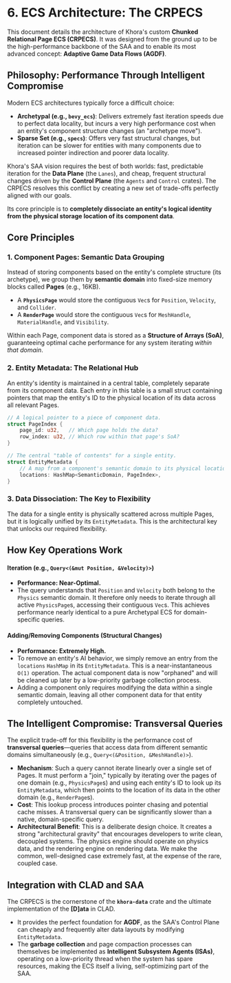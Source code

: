 # 6. ECS Architecture: The CRPECS

This document details the architecture of Khora's custom **Chunked Relational Page ECS (CRPECS)**. It was designed from the ground up to be the high-performance backbone of the SAA and to enable its most advanced concept: **Adaptive Game Data Flows (AGDF)**.

## Philosophy: Performance Through Intelligent Compromise

Modern ECS architectures typically force a difficult choice:
*   **Archetypal (e.g., `bevy_ecs`)**: Delivers extremely fast iteration speeds due to perfect data locality, but incurs a very high performance cost when an entity's component structure changes (an "archetype move").
*   **Sparse Set (e.g., `specs`)**: Offers very fast structural changes, but iteration can be slower for entities with many components due to increased pointer indirection and poorer data locality.

Khora's SAA vision requires the best of both worlds: fast, predictable iteration for the **Data Plane** (the `Lanes`), and cheap, frequent structural changes driven by the **Control Plane** (the `Agents` and `Control` crates). The CRPECS resolves this conflict by creating a new set of trade-offs perfectly aligned with our goals.

Its core principle is to **completely dissociate an entity's logical identity from the physical storage location of its component data**.

## Core Principles

### 1. Component Pages: Semantic Data Grouping

Instead of storing components based on the entity's complete structure (its archetype), we group them by **semantic domain** into fixed-size memory blocks called **Pages** (e.g., 16KB).
*   A **`PhysicsPage`** would store the contiguous `Vec`s for `Position`, `Velocity`, and `Collider`.
*   A **`RenderPage`** would store the contiguous `Vec`s for `MeshHandle`, `MaterialHandle`, and `Visibility`.

Within each Page, component data is stored as a **Structure of Arrays (SoA)**, guaranteeing optimal cache performance for any system iterating *within that domain*.

### 2. Entity Metadata: The Relational Hub

An entity's identity is maintained in a central table, completely separate from its component data. Each entry in this table is a small struct containing pointers that map the entity's ID to the physical location of its data across all relevant Pages.

```rust
// A logical pointer to a piece of component data.
struct PageIndex {
    page_id: u32,   // Which page holds the data?
    row_index: u32, // Which row within that page's SoA?
}

// The central "table of contents" for a single entity.
struct EntityMetadata {
    // A map from a component's semantic domain to its physical location.
    locations: HashMap<SemanticDomain, PageIndex>,
}
```

### 3. Data Dissociation: The Key to Flexibility

The data for a single entity is physically scattered across multiple Pages, but it is logically unified by its `EntityMetadata`. This is the architectural key that unlocks our required flexibility.

## How Key Operations Work

#### Iteration (e.g., `Query<(&mut Position, &Velocity)>`)
*   **Performance: Near-Optimal.**
*   The query understands that `Position` and `Velocity` both belong to the `Physics` semantic domain. It therefore only needs to iterate through all active `PhysicsPage`s, accessing their contiguous `Vec`s. This achieves performance nearly identical to a pure Archetypal ECS for domain-specific queries.

#### Adding/Removing Components (Structural Changes)
*   **Performance: Extremely High.**
*   To remove an entity's AI behavior, we simply remove an entry from the `locations` `HashMap` in its `EntityMetadata`. This is a near-instantaneous `O(1)` operation. The actual component data is now "orphaned" and will be cleaned up later by a low-priority garbage collection process.
*   Adding a component only requires modifying the data within a single semantic domain, leaving all other component data for that entity completely untouched.

## The Intelligent Compromise: Transversal Queries

The explicit trade-off for this flexibility is the performance cost of **transversal queries**—queries that access data from different semantic domains simultaneously (e.g., `Query<(&Position, &MeshHandle)>`).

*   **Mechanism**: Such a query cannot iterate linearly over a single set of Pages. It must perform a "join," typically by iterating over the pages of one domain (e.g., `PhysicsPage`s) and using each entity's ID to look up its `EntityMetadata`, which then points to the location of its data in the other domain (e.g., `RenderPage`s).
*   **Cost**: This lookup process introduces pointer chasing and potential cache misses. A transversal query can be significantly slower than a native, domain-specific query.
*   **Architectural Benefit**: This is a deliberate design choice. It creates a strong "architectural gravity" that encourages developers to write clean, decoupled systems. The physics engine should operate on physics data, and the rendering engine on rendering data. We make the common, well-designed case extremely fast, at the expense of the rare, coupled case.

## Integration with CLAD and SAA

The CRPECS is the cornerstone of the **`khora-data`** crate and the ultimate implementation of the **[D]ata** in CLAD.
*   It provides the perfect foundation for **AGDF**, as the SAA's Control Plane can cheaply and frequently alter data layouts by modifying `EntityMetadata`.
*   The **garbage collection** and page compaction processes can themselves be implemented as **Intelligent Subsystem Agents (ISAs)**, operating on a low-priority thread when the system has spare resources, making the ECS itself a living, self-optimizing part of the SAA.